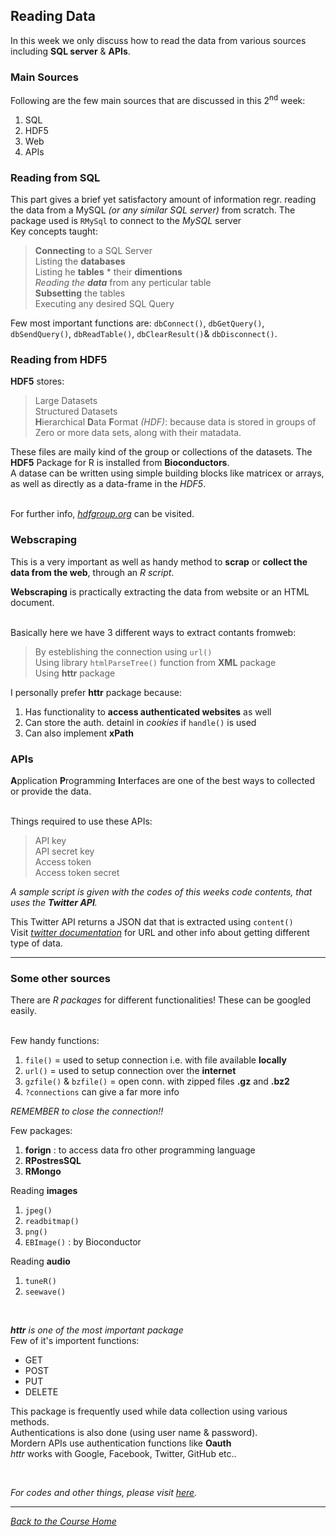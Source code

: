 ## Reading Data

In this week we only discuss how to read the data from various sources including **SQL server** & **APIs**.

### Main Sources
Following are the few main sources that are discussed in this 2<sup>nd</sup> week:
1. SQL
2. HDF5
3. Web
4. APIs

### Reading from SQL
This part gives a brief yet satisfactory amount of information regr. reading the data from a MySQL _(or any similar SQL server)_ from scratch. The package used is ```RMySql``` to connect to the _MySQL_ server<br />
Key concepts taught:
> **Connecting** to a SQL Server<br />
> Listing the **databases**<br />
> Listing he **tables** * their **dimentions**<br />
> _Reading the **data**_ from any perticular table<br />
> **Subsetting** the tables<br />
> Executing any desired SQL Query

Few most important functions are: ```dbConnect()```, ```dbGetQuery()```, ```dbSendQuery()```, ```dbReadTable()```, ```dbClearResult()```& ```dbDisconnect()```.


### Reading from HDF5
**HDF5** stores:<br />
> Large Datasets<br />
> Structured Datasets<br />
> **H**ierarchical **D**ata **F**ormat _(HDF)_: because data is stored in groups of Zero or more data sets, along with their matadata.

These files are maily kind of the group or collections of the datasets. The **HDF5** Package for R is installed from **Bioconductors**.<br />
A datase can be written using simple building blocks like matricex or arrays, as well as directly as a data-frame in the _HDF5_.<br /><br />

For further info, [_hdfgroup.org_](https://hdfgroup.org) can be visited.


### Webscraping
This is a very important as well as handy method to **scrap** or **collect the data from the web**, through an _R script_.<br />

**Webscraping** is practically extracting the data from website or an HTML document.<br /><br />

Basically here we have 3 different ways to extract contants fromweb:<br />
> By esteblishing the connection using ```url()```<br />
> Using library ```htmlParseTree()``` function from **XML** package<br />
> Using **httr** package

I personally prefer **httr** package because:
1. Has functionality to **access authenticated websites** as well
2. Can store the auth. detainl in _cookies_ if ```handle()``` is used
3. Can also implement **xPath**


### APIs
**A**pplication **P**rogramming **I**nterfaces are one of the best ways to collected or provide the data.<br /><br />

Things required to use these APIs:<br />
> API key<br />
> API secret key<br />
> Access token<br />
> Access token secret

_A sample script is given with the codes of this weeks code contents, that uses the **Twitter API**._<br />

This Twitter API returns a JSON dat that is extracted using ```content()```<br />
Visit [_twitter documentation_](https://developer.twitter.com/en/docs/) for URL and other info about getting different type of data.

<hr />


### Some other sources

There are _R packages_ for different functionalities! These can be googled easily.<br /><br />

Few handy functions:<br />
1. ```file()``` = used to setup connection i.e. with file available **locally**
2. ```url()``` = used to setup connection over the **internet**
3. ```gzfile()``` & ```bzfile()``` = open conn. with zipped files **.gz** and **.bz2**
4. ```?connections``` can give a far more info

_REMEMBER to close the connection!!_<br />

Few packages:<br />
1. **forign** : to access data fro other programming language
2. **RPostresSQL**
3. **RMongo**

Reading **images**<br />
1. ```jpeg()```
2. ```readbitmap()```
3. ```png()```
4. ```EBImage()``` : by Bioconductor

Reading **audio**<br />
1. ```tuneR()```
2. ```seewave()```

<br />

_**httr** is one of the most important package_<br />
Few of it's importent functions:<br />
* GET
* POST
* PUT
* DELETE

This package is frequently used while data collection using various methods.<br />
Authentications is also done (using user name & password).<br />
Mordern APIs use authentication functions like **Oauth**<br />
_httr_ works with Google, Facebook, Twitter, GitHub etc..<br >

<br />

_For codes and other things, please visit [here](https://github.com/ravi-prakash1907/Data-Science-in-R/tree/master/Getting%20and%20Cleaning%20Data/week2)._<br />

<hr />

[_Back to the Course Home_](../)
